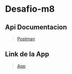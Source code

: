 # Desafio-m8
## Api Documentacion
> [Postman](https://documenter.getpostman.com/view/25234975/2s93eWyrvV)
## Link de la App
> [App](https://desafio-m8-d396d.web.app/)
